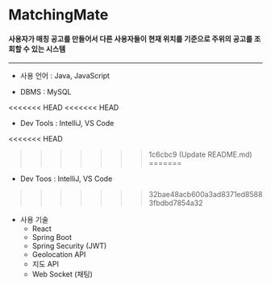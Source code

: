 # MatchingMate

#### 사용자가 매칭 공고를 만들어서 다른 사용자들이 현재 위치를 기준으로 주위의 공고를 조회할 수 있는 시스템

---

- 사용 언어 : Java, JavaScript

- DBMS : MySQL

<<<<<<< HEAD
<<<<<<< HEAD

- Dev Tools : IntelliJ, VS Code

<<<<<<< HEAD
  > > > > > > > 1c6cbc9 (Update README.md)
=======
* Dev Toos : IntelliJ,  VS Code
>>>>>>> 32bae48acb600a3ad8371ed85883fbdbd7854a32

- 사용 기술
  - React
  - Spring Boot
  - Spring Security (JWT)
  - Geolocation API
  - 지도 API
  - Web Socket (채팅)
